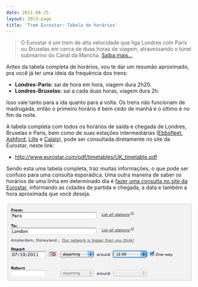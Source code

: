 ```yaml
---
date: 2011-08-25
layout: 2013-page
title: 'Trem Eurostar: Tabela de horários'
---
```


> O Eurostar é um trem de alta velocidade que liga Londres com Paris ou Bruxelas em cerca de duas horas de viagem, atravessando o túnel submarino do Canal da Mancha. [Saiba mais…](http://aurelio.net/trem-eurostar/)

Antes da tabela completa de horários, vou te dar um resumão aproximado, pra você já ter uma ideia da frequência dos trens:

  * **Londres-Paris:** sai de hora em hora, viagem dura 2h20.
  * **Londres-Bruxelas:** sai a cada duas horas, viagem dura 2h.

Isso vale tanto para a ida quanto para a volta. Os trens não funcionam de madrugada, então o primeiro horário é bem cedo de manhã e o último é no fim da noite.

A tabela completa com todos os horários de saída e chegada de Londres, Bruxelas e Paris, bem como de suas estações intermediárias ([Ebbsfleet](http://en.wikipedia.org/wiki/Ebbsfleet_International_railway_station), [Ashford](http://en.wikipedia.org/wiki/Ashford_International_railway_station), [Lille](http://en.wikipedia.org/wiki/Gare_de_Lille_Europe) e [Calais](http://en.wikipedia.org/wiki/Gare_de_Calais-Fr%C3%A9thun)), pode ser consultada diretamente no site da Eurostar, neste link:

  * <http://www.eurostar.com/pdf/timetables/UK_timetable.pdf>

Sendo esta uma tabela completa, traz muitas informações, o que pode ser confuso para uma consulta esporádica. Uma outra maneira de saber os horários de uma linha em determinado dia é [fazer uma consulta no site da Eurostar](http://www.eurostar.com/dynamic/booking.search?VT=TT), informando as cidades de partida e chegada, a data e também a hora aproximada que você deseja.

![Exemplo de consulta no site da Eurostar: viagem de Paris a Londres no dia 07/10/2011 saindo perto do meio-dia — Só ida, sem volta (one-way)](/wp/wp-content/uploads/2011/08/eurostar-timetable-search.png)
